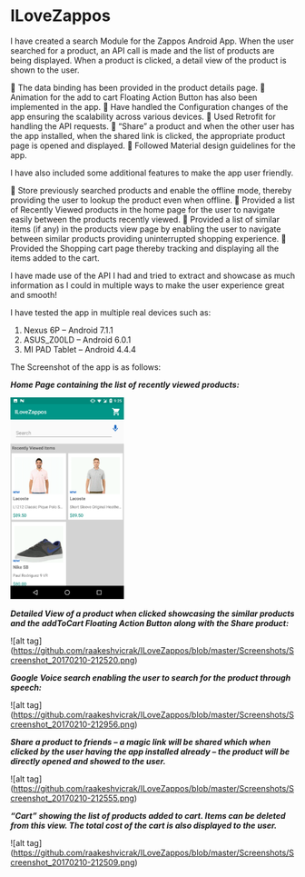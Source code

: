 # ILoveZappos

I have created a search Module for the Zappos Android App. When the user searched for a product, an API call is made and the list of products are being displayed. When a product is clicked, a detail view of the product is shown to the user. 

 The data binding has been provided in the product details page.
 Animation for the add to cart Floating Action Button has also been implemented in the app.
 Have handled the Configuration changes of the app ensuring the scalability across various devices.
 Used Retrofit for handling the API requests.
 “Share” a product and when the other user has the app installed, when the shared link is clicked, the appropriate product page is opened and displayed.
 Followed Material design guidelines for the app. 

I have also included some additional features to make the app user friendly. 

 Store previously searched products and enable the offline mode, thereby providing the user to lookup the product even when offline.
 Provided a list of Recently Viewed products in the home page for the user to navigate easily between the products recently viewed.
 Provided a list of similar items (if any) in the products view page by enabling the user to navigate between similar products providing uninterrupted shopping experience.
 Provided the Shopping cart page thereby tracking and displaying all the items added to the cart.

I have made use of the API I had and tried to extract and showcase as much information as I could in multiple ways to make the user experience great and smooth! 

I have tested the app in multiple real devices such as:

1.	Nexus 6P – Android 7.1.1 
2.	ASUS_Z00LD – Android 6.0.1
3.	MI PAD Tablet – Android 4.4.4

The Screenshot of the app is as follows:

<i><b>Home Page containing the list of recently viewed products:</b></i>

<img src="https://github.com/raakeshvicrak/ILoveZappos/blob/master/Screenshots/Screenshot_20170210-212529.png" width="200">

<i><b>Detailed View of a product when clicked showcasing the similar products and the addToCart Floating Action Button along with the Share product:</b></i>

![alt tag] (https://github.com/raakeshvicrak/ILoveZappos/blob/master/Screenshots/Screenshot_20170210-212520.png)

<i><b>Google Voice search enabling the user to search for the product through speech:</b></i>

![alt tag] (https://github.com/raakeshvicrak/ILoveZappos/blob/master/Screenshots/Screenshot_20170210-212956.png)

<i><b>Share a product to friends – a magic link will be shared which when clicked by the user having the app installed already – the product will be directly opened and showed to the user.</b></i>

![alt tag] (https://github.com/raakeshvicrak/ILoveZappos/blob/master/Screenshots/Screenshot_20170210-212555.png)

<i><b>“Cart” showing the list of products added to cart. Items can be deleted from this view. The total cost of the cart is also displayed to the user.</b></i>

![alt tag] (https://github.com/raakeshvicrak/ILoveZappos/blob/master/Screenshots/Screenshot_20170210-212509.png)

